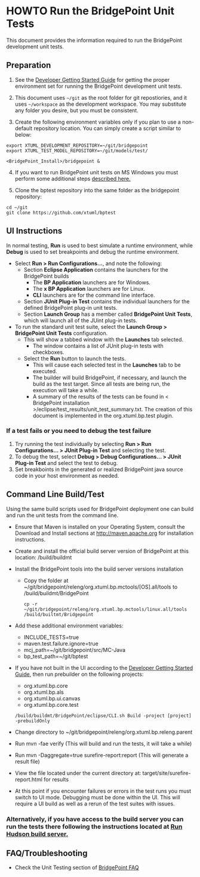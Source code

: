 # HOWTO Run the BridgePoint Unit Tests
This document provides the information required to run the BridgePoint development unit tests.  

Preparation 
-----------
1) See the [Developer Getting Started Guide](https://github.com/xtuml/bridgepoint/blob/master/doc-bridgepoint/process/Developer%20Getting%20Started%20Guide.md) for getting the proper environment set for running the BridgePoint development unit tests.  

2) This document uses ```~/git``` as the root folder for git repostiories, and it uses ```~/workspace``` as the development workspace. You may substitute any folder you desire, but you must be consistent.

3) Create the following environment variables only if you plan to use a non-default repository location.  You can simply create a script similar to below:

```
export XTUML_DEVELOPMENT_REPOSITORY=~/git/bridgepoint
export XTUML_TEST_MODEL_REPOSITORY=~/git/models/test/

<BridgePoint_Install>/bridgepoint &
```

4) If you want to run BridgePoint unit tests on MS Windows you must perform some additional steps [described here.](https://github.com/xtuml/bridgepoint/blob/master/doc-bridgepoint/process/FAQ.md#windowstesting) 

5) Clone the bptest repository into the same folder as the bridgepoint repository:

```
cd ~/git
git clone https://github.com/xtuml/bptest
```  

UI Instructions
---------------
In normal testing, **Run** is used to best simulate a runtime environment, while **Debug** is used to set breakpoints and debug the runtime environment.
- Select **Run > Run Configurations...**, and note the following:
  - Section **Eclipse Application** contains the launchers for the BridgePoint builds
    - The **BP Application** launchers are for Windows.
    - The **x BP Application** launchers are for Linux.
    - **CLI** launchers are for the command line interface.
  - Section **JUnit Plug-in Test** contains the individual launchers for the defined BridgePoint plug-in unit tests.
  - Section **Launch Group** has a member called **BridgePoint Unit Tests**, which will launch all of the JUint plug-in tests.
- To run the standard unit test suite, select the **Launch Group > BridgePoint Unit Tests** configuration.
  - This will show a tabbed window with the **Launches** tab selected.
    - The window contains a list of JUnit plug-in tests with checkboxes.
  - Select the **Run** button to launch the tests.
    - This will cause each selected test in the **Launches** tab to be executed.
    - The builder will build BridgePoint, if necessary, and launch the build as the test target. Since all tests are being run, the execution will take a while.
    - A summary of the results of the tests can be found in < BridgePoint installation >/eclipse/test_results/unit_test_summary.txt. The creation of this document is implemented in the org.xtuml.bp.test plugin.

### If a test fails or you need to debug the test failure
1. Try running the test individually by selecting **Run > Run Configurations... > JUnit Plug-in Test** and selecting the test.
2. To debug the test, select **Debug > Debug Configurations... > JUnit Plug-in Test** and select the test to debug.
3. Set breakboints in the generated or realized BridgePoint java source code in your host environment as needed.

Command Line Build/Test  
-----------------------  
Using the same build scripts used for BridgePoint deployment one can build and run the unit tests from the command line.  
- Ensure that Maven is installed on your Operating System, consult the Download and Install sections at http://maven.apache.org for installation instructions.  
- Create and install the official build server version of BridgePoint at this location: /build/buildmt  
- Install the BridgePoint tools into the build server versions installation  
  - Copy the folder at ~/git/bridgepoint/releng/org.xtuml.bp.mctools/[OS].all/tools to /build/buildmt/BridgePoint  
    ```
    cp -r ~/git/bridgepoint/releng/org.xtuml.bp.mctools/linux.all/tools /build/builtmt/Bridgepoint  
    ```
- Add these additional environment variables:  
    * INCLUDE_TESTS=true  
    * maven.test.failure.ignore=true  
    * mcj_path=~/git/bridgepoint/src/MC-Java  
    * bp_test_path=~/git/bptest    
- If you have not built in the UI according to the [Developer Getting Started Guide](https://github.com/xtuml/bridgepoint/blob/master/doc-bridgepoint/process/Developer%20Getting%20Started%20Guide.md), then run prebuilder on the following projects:  
	* org.xtuml.bp.core  
	* org.xtuml.bp.als  
	* org.xtuml.bp.ui.canvas  
	* org.xtuml.bp.core.test  
	
    ```
    /build/buildmt/BridgePoint/eclipse/CLI.sh Build -project [project] -prebuildOnly  
    ```
- Change directory to ~/git/bridgepoint/releng/org.xtuml.bp.releng.parent  
- Run mvn -fae verify (This will build and run the tests, it will take a while)  
- Run mvn -Daggregate=true surefire-report:report (This will generate a result file)  
- View the file located under the current directory at: target/site/surefire-report.html for results  
- At this point if you encounter failures or errors in the test runs you must switch to UI mode.  Debugging must be done within the UI.  This will require a UI build as well as a rerun of the test suites with issues.  
### Alternatively, if you have access to the build server you can run the tests there following the instructions located at [Run Hudson build server.](https://docs.google.com/document/d/1B5sri4AyGV6lwe_BpIAsRPeX4eXPZTObCdEme53ZVVw/edit)

FAQ/Troubleshooting
---------------
- Check the Unit Testing section of [BridgePoint FAQ](https://github.com/xtuml/bridgepoint/blob/master/doc-bridgepoint/process/FAQ.md#unittesting) 
